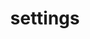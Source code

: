 ---
title: settings
unicode_regular: \ec3e
unicode_bold: \ec3d
unicode_solid: \ec3f
unicode_brand: 
---